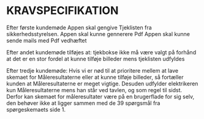 # KRAVSPECIFIKATION

Efter første kundemøde
Appen skal gengive Tjeklisten fra sikkerhedsstyrelsen.
Appen skal kunne gennerere Pdf
Appen skal kunne sende mails med Pdf vedhæftet

Efter andet kundemøde tilføjes at:
tjekbokse ikke må være valgt på forhånd
at det er en stor fordel at kunne tilføje billeder mens tjeklisten udfyldes

Efter tredje kundemøde:
Hvis vi er nød til at prioritere mellem at lave skemaet for Måleresultaterne eller at kunne tilføje billeder, så fortæller kunden 
at Måleresultaterne er meget vigtige. Desuden udfylder elektrikeren kun Måleresultaterne mens han står ved tavlen, og som regel til sidst.
Derfor kan skemaet for måleresultater være på en brugerflade for sig selv, den behøver ikke at ligger sammen med de 39 spørgsmål fra spørgeskemaets side 1.
